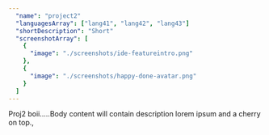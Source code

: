 ```yaml
---
  "name": "project2"
  "languagesArray": ["lang41", "lang42", "lang43"]
  "shortDescription": "Short"
  "screenshotArray": [
    {
      "image": "./screenshots/ide-featureintro.png"
    },
    {
      "image": "./screenshots/happy-done-avatar.png"
    } 
  ]
---
```


Proj2 boii.....Body content will contain description lorem ipsum and a cherry on top.,
